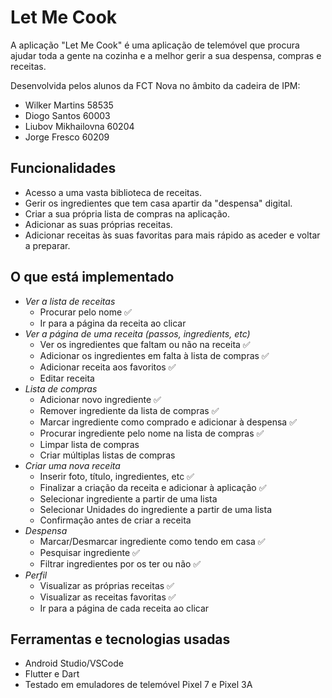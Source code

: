 # Let Me Cook

A aplicação "Let Me Cook" é uma aplicação de telemóvel que procura ajudar toda a gente na 
cozinha e a melhor gerir a sua despensa, compras e receitas.

Desenvolvida pelos alunos da FCT Nova no âmbito da cadeira de IPM:
- Wilker Martins 58535 
- Diogo Santos 60003 
- Liubov Mikhailovna 60204
- Jorge Fresco 60209

## Funcionalidades
- Acesso a uma vasta biblioteca de receitas.
- Gerir os ingredientes que tem casa apartir da "despensa" digital.
- Criar a sua própria lista de compras na aplicação.
- Adicionar as suas próprias receitas.
- Adicionar receitas às suas favoritas para mais rápido as aceder e voltar a preparar.


## O que está implementado
- *Ver a lista de receitas*
  - Procurar pelo nome :white_check_mark: 
  - Ir para a página da receita ao clicar 
- *Ver a página de uma receita (passos, ingredients, etc)*
  - Ver os ingredientes que faltam ou não na receita :white_check_mark: 
  - Adicionar os ingredientes em falta à lista de compras :white_check_mark: 
  - Adicionar receita aos favoritos :white_check_mark:
  - Editar receita 
- *Lista de compras*
  - Adicionar novo ingrediente :white_check_mark: 
  - Remover ingrediente da lista de compras :white_check_mark: 
  - Marcar ingrediente como comprado e adicionar à despensa :white_check_mark: 
  - Procurar ingrediente pelo nome na lista de compras :white_check_mark: 
  - Limpar lista de compras 
  - Criar múltiplas listas de compras
- *Criar uma nova receita*
  - Inserir foto, título, ingredientes, etc :white_check_mark:
  - Finalizar a criação da receita e adicionar à aplicação :white_check_mark:
  - Selecionar ingrediente a partir de uma lista 
  - Selecionar Unidades do ingrediente a partir de uma lista 
  - Confirmação antes de criar a receita 
- *Despensa*
  - Marcar/Desmarcar ingrediente como tendo em casa :white_check_mark: 
  - Pesquisar ingrediente :white_check_mark:
  - Filtrar ingredientes por os ter ou não :white_check_mark: 
- *Perfil*
  - Visualizar as próprias receitas :white_check_mark: 
  - Visualizar as receitas favoritas :white_check_mark: 
  - Ir para a página de cada receita ao clicar

## Ferramentas e tecnologias usadas
- Android Studio/VSCode
- Flutter e Dart
- Testado em emuladores de telemóvel Pixel 7 e Pixel 3A
